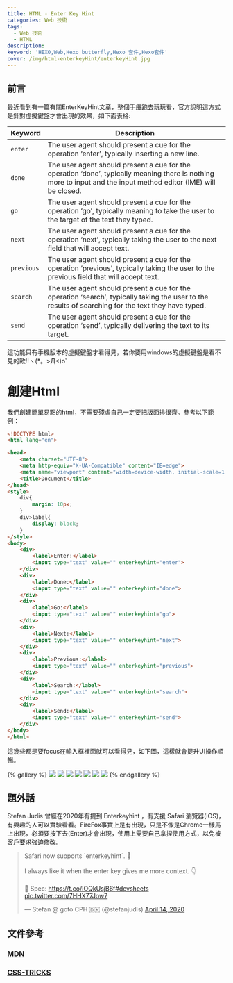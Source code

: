 ```yaml
---
title: HTML - Enter Key Hint
categories: Web 技術 
tags: 
  - Web 技術 
  - HTML 
description:
keyword: 'HEXO,Web,Hexo butterfly,Hexo 套件,Hexo套件'
cover: /img/html-enterkeyHint/enterkeyHint.jpg
---
```


## 前言
最近看到有一篇有關EnterKeyHint文章，整個手癢跑去玩玩看，官方說明這方式是針對虛擬鍵盤才會出現的效果，如下面表格:

| Keyword    | Description                                                                                                                                                      |
| ---------- | ---------------------------------------------------------------------------------------------------------------------------------------------------------------- |
| `enter`    | The user agent should present a cue for the operation ‘enter’, typically inserting a new line.                                                                   |
| `done`     | The user agent should present a cue for the operation ‘done’, typically meaning there is nothing more to input and the input method editor (IME) will be closed. |
| `go`       | The user agent should present a cue for the operation ‘go’, typically meaning to take the user to the target of the text they typed.                             |
| `next`     | The user agent should present a cue for the operation ‘next’, typically taking the user to the next field that will accept text.                                 |
| `previous` | The user agent should present a cue for the operation ‘previous’, typically taking the user to the previous field that will accept text.                         |
| `search`   | The user agent should present a cue for the operation ‘search’, typically taking the user to the results of searching for the text they have typed.              |
| `send`     | The user agent should present a cue for the operation ‘send’, typically delivering the text to its target.                                                       |

這功能只有手機版本的虛擬鍵盤才看得見，若你要用windows的虛擬鍵盤是看不見的歐!!ヽ(*。>Д<)o゜

# 創建Html
我們創建簡單易點的html，不需要殘虐自己一定要把版面排很齊。參考以下範例：
```html
<!DOCTYPE html>
<html lang="en">

<head>
    <meta charset="UTF-8">
    <meta http-equiv="X-UA-Compatible" content="IE=edge">
    <meta name="viewport" content="width=device-width, initial-scale=1.0">
    <title>Document</title>
</head>
<style>
    div{
        margin: 10px;
    }
    div>label{
        display: block;
    }
</style>
<body>
    <div>
        <label>Enter:</label>
        <input type="text" value="" enterkeyhint="enter">
    </div>
    <div>
        <label>Done:</label>
        <input type="text" value="" enterkeyhint="done">
    </div>
    <div>
        <label>Go:</label>
        <input type="text" value="" enterkeyhint="go">
    </div>
    <div>
        <label>Next:</label>
        <input type="text" value="" enterkeyhint="next">
    </div>
    <div>
        <label>Previous:</label>
        <input type="text" value="" enterkeyhint="previous">
    </div>
    <div>
        <label>Search:</label>
        <input type="text" value="" enterkeyhint="search">
    </div>
    <div>
        <label>Send:</label>
        <input type="text" value="" enterkeyhint="send">
    </div>
</body>
</html>
```
這幾些都是要focus在輸入框裡面就可以看得見，如下圖，這樣就會提升UI操作順暢。

{% gallery %}
![](/img/html-enterkeyHint/01.png)
![](/img/html-enterkeyHint/02.png)
![](/img/html-enterkeyHint/03.png)
![](/img/html-enterkeyHint/04.png)
![](/img/html-enterkeyHint/05.png)
![](/img/html-enterkeyHint/06.png)
![](/img/html-enterkeyHint/07.png)
{% endgallery %}

## 題外話
Stefan Judis 曾經在2020年有提到 Enterkeyhint ，有支援 Safari 瀏覽器(IOS)，有興趣的人可以實驗看看。FireFox事實上是有出現，只是不像是Chrome一樣馬上出現，必須要按下去(Enter)才會出現，使用上需要自己拿捏使用方式，以免被客戶要求強迫修改。

<blockquote class="twitter-tweet"><p lang="en" dir="ltr">Safari now supports `enterkeyhint`. 👏 <br><br>I always like it when the enter key gives me more context. 👇<br><br>🔗 Spec: <a href="https://t.co/IOQkUsjB6f">https://t.co/IOQkUsjB6f</a><a href="https://twitter.com/hashtag/devsheets?src=hash&amp;ref_src=twsrc%5Etfw">#devsheets</a> <a href="https://t.co/7HHX77Jow7">pic.twitter.com/7HHX77Jow7</a></p>&mdash; Stefan @ goto CPH 🇩🇰 (@stefanjudis) <a href="https://twitter.com/stefanjudis/status/1249958064041734144?ref_src=twsrc%5Etfw">April 14, 2020</a></blockquote> <script async src="https://platform.twitter.com/widgets.js" charset="utf-8"></script>

## 文件參考

### [MDN](https://developer.mozilla.org/en-US/docs/Web/API/HTMLElement/enterKeyHint)

### [CSS-TRICKS](https://css-tricks.com/enterkeyhint/)